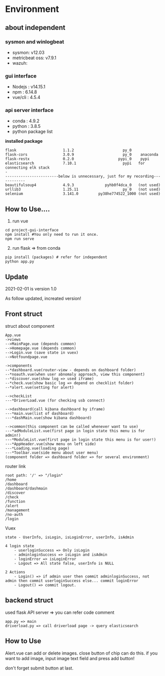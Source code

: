 # Environment

## about independent

### sysmon and winlogbeat

- sysmon: v12.03
- metricbeat oss: v7.9.1
- wazuh:

### gui interface

- Nodejs : v14.15.1
- npm : 6.14.8
- vue/cli : 4.5.4

### api server interface

- conda : 4.9.2
- python : 3.8.5
- python package list

**installed package**

```
flask                     1.1.2                      py_0
flask-cors                3.0.9                      py_0    anaconda
flask-restx               0.2.0                    pypi_0    pypi
elasticsearch             7.10.1                     pypi   for connecting elk stack
-
------------------------below is unnecessary, just for my recording------------
beautifulsoup4            4.9.3              pyhb0f4dca_0   (not used)
urllib3                   1.25.11                    py_0   (not used)
selenium                  3.141.0         py38he774522_1000 (not used)
```

## How to Use....

1. run vue

```nodejs
cd project-gui-interface
npm install #You only need to run it once.
npm run serve
```

2. run flask => from conda

```conda
pip install (packages) # refer for independent
python app.py
```

## Update

2021-02-01 is version 1.0

As follow updated, increated version!

## Front struct

struct about component

```
App.vue
->views
-->MainPage.vue (depends common)
-->Homepage.vue (depends common)
-->Login.vue (save state in vuex)
-->Notfoundpage.vue

->components
--*dashboard.vue(router-view - depends on dashboard folder)
--*noauth.vue(when user abnomaly approach, view this component)
--*discover.vue(show log => used iframe)
--*check.vue(show basic log => depend on checklist folder)
--*alert.vue(setting for alert)

-->checkList
---*DriverLoad.vue (for checking usb connect)

-->dashboard(call kibana dashboard by iframe)
---*main.vue(list of dashboard)
---*dashMain.vue(show kibana dashboard)

-->common(this component can be called whenever want to use)
---*adModuleList.vue(first page in login state this menu is for admin!)
---*ModuleList.vue(first page in login state this menu is for user!)
---*AppHeader.vue(show menu on left side)
---*Loading.vue(loading page)
---*Toolbar.vue(side menu about user menu)
(component folder => dashboard folder => for several environment)
```

router link

```
root path: '/' => "/login"
/home
/dashboard
/dashboard/dashmain
/discover
/check
/function
/alert
/management
/no-auth
/login
```

Vuex
```
state - UserInfo, isLogin, isLoginError, userInfo, isAdmin

4 login state
    - userloginSuccess => Only isLogin
    - adminloginSuccess => isLogin and isAdmin
    - loginError => isLoginError
    - Logout => All state false, userInfo is NULL

2 Actions
    - Login() => if admin user then commit adminloginSuccess, not admin then commit userloginSuccess else... commit loginError
    - Logout() => commit logout.
```

## backend struct

used flask API server => you can refer code comment

```
app.py => main
driverload.py => call driverload page -> query elasticsearch
```

## How to Use

Alert.vue can add or delete images. close button of chip can do this. if you want to add image, input image text field and press add button!

don't forget submit button at last.
